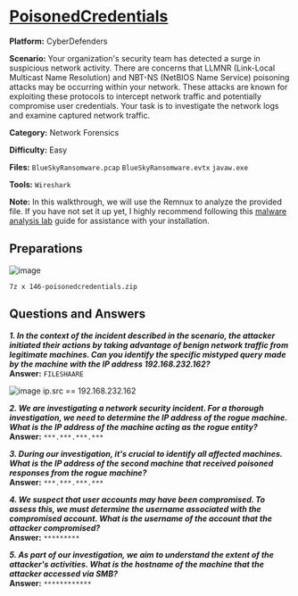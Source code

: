 # <a href="https://cyberdefenders.org/blueteam-ctf-challenges/poisonedcredentials/">PoisonedCredentials</a>

**Platform:** CyberDefenders

**Scenario:** Your organization's security team has detected a surge in suspicious network activity. There are concerns that LLMNR (Link-Local Multicast Name Resolution) and NBT-NS (NetBIOS Name Service) poisoning attacks may be occurring within your network. These attacks are known for exploiting these protocols to intercept network traffic and potentially compromise user credentials. Your task is to investigate the network logs and examine captured network traffic.

**Category:** Network Forensics

**Difficulty:** Easy

**Files:** `BlueSkyRansomware.pcap` `BlueSkyRansomware.evtx` `javaw.exe`

**Tools:** `Wireshark`

**Note:** In this walkthrough, we will use the Remnux to analyze the provided file. If you have not set it up yet, I highly recommend following this [malware analysis lab](https://github.com/mmhgwyjs/malware-analysis-lab/blob/main/README.md) guide for assistance with your installation.

## **Preparations**

![image](https://github.com/user-attachments/assets/5dfa04b5-38e3-4875-9ac1-337f7dcc97ab)

```
7z x 146-poisonedcredentials.zip 
```
## **Questions and Answers**

***1. In the context of the incident described in the scenario, the attacker initiated their actions by taking advantage of benign network traffic from legitimate machines. Can you identify the specific mistyped query made by the machine with the IP address 192.168.232.162?***  
**Answer:** `FILESHAARE`

![image](https://github.com/user-attachments/assets/59bf2a9a-ba0c-40f3-9146-cabb7d31290a)
ip.src == 192.168.232.162

***2. We are investigating a network security incident. For a thorough investigation, we need to determine the IP address of the rogue machine. What is the IP address of the machine acting as the rogue entity?***  
**Answer:** `***.***.***.***`

***3. During our investigation, it's crucial to identify all affected machines. What is the IP address of the second machine that received poisoned responses from the rogue machine?***  
**Answer:** `***.***.***.***`

***4. We suspect that user accounts may have been compromised. To assess this, we must determine the username associated with the compromised account. What is the username of the account that the attacker compromised?***  
**Answer:** `*********`

***5. As part of our investigation, we aim to understand the extent of the attacker's activities. What is the hostname of the machine that the attacker accessed via SMB?***  
**Answer:** `************`
